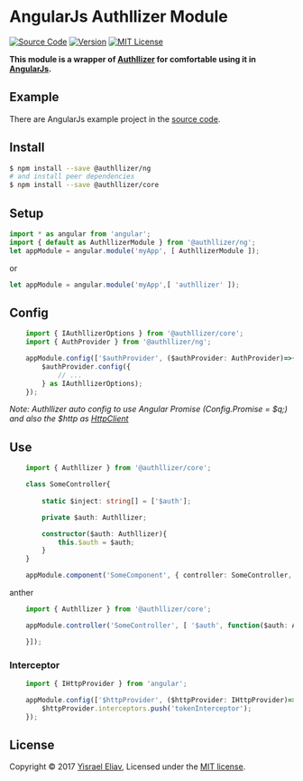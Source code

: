 # AngularJs Authllizer Module
[![Source Code](https://img.shields.io/badge/%3C/%3E-source--code-blue.svg)](https://github.com/yisraelx/authllizer/blob/master/packages/@authllizer/ng)
[![Version](https://img.shields.io/npm/v/@authllizer/ng.svg)](https://www.npmjs.com/package/@authllizer/ng)
[![MIT License](https://img.shields.io/npm/l/@authllizer/ng.svg)](https://github.com/yisraelx/authllizer/blob/master/LICENSE)

**This module is a wrapper of [Authllizer] for comfortable using it in [AngularJs].**

## Example
There are AngularJs example project in the [source code](https://github.com/yisraelx/authllizer/blob/master/examples/ng).

## Install
```sh
$ npm install --save @authllizer/ng
# and install peer dependencies 
$ npm install --save @authllizer/core
```

## Setup
```ts
import * as angular from 'angular';
import { default as AuthllizerModule } from '@authllizer/ng';
let appModule = angular.module('myApp', [ AuthllizerModule ]);
```
or
```ts
let appModule = angular.module('myApp',[ 'authllizer' ]);
```

## Config
```ts
    import { IAuthllizerOptions } from '@authllizer/core';
    import { AuthProvider } from '@authllizer/ng';

    appModule.config(['$authProvider', ($authProvider: AuthProvider)=>{
        $authProvider.config({
            // ...
        } as IAuthllizerOptions);
    });
```
*Note: Authllizer auto config to use Angular Promise (Config.Promise = $q;) and also the $http as [HttpClient](https://github.com/yisraelx/authllizer/blob/master/packages/@authllizer/core/docs/http.md)* 

## Use
```ts
    import { Authllizer } from '@authllizer/core';

    class SomeController{
        
        static $inject: string[] = ['$auth'];

        private $auth: Authllizer;

        constructor($auth: Authllizer){
            this.$auth = $auth;
        }
    }

    appModule.component('SomeComponent', { controller: SomeController, ... });
```
anther
```ts
    import { Authllizer } from '@authllizer/core';

    appModule.controller('SomeController', [ '$auth', function($auth: Authllizer) {

    }]);
```

### Interceptor
```ts
    import { IHttpProvider } from 'angular';

    appModule.config(['$httpProvider', ($httpProvider: IHttpProvider)=>{
        $httpProvider.interceptors.push('tokenInterceptor');
    });
```

## License
Copyright © 2017 [Yisrael Eliav](https://github.com/yisraelx),
Licensed under the [MIT license](https://github.com/yisraelx/authllizer/blob/master/LICENSE).

[Authllizer]: https://www.npmjs.com/package/@authllizer/core
[AngularJs]: https://angularjs.org
